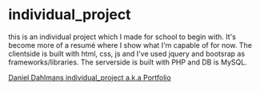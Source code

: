 # individual_project

this is an individual project which I made for school to begin with. 
It's become more of a resumé where I show what I'm capable of for now.
The clientside is built with html, css, js and I've used jquery and bootsrap as frameworks/libraries. The serverside is built with PHP and DB is MySQL.

[Daniel Dahlmans individual_project a.k.a Portfolio](https://danieldahlman.se)
